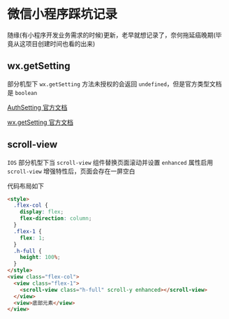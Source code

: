 # 微信小程序踩坑记录

随缘(有小程序开发业务需求的时候)更新，老早就想记录了，奈何拖延癌晚期(毕竟从这项目创建时间也看的出来)

## wx.getSetting

部分机型下 `wx.getSetting` 方法未授权的会返回 `undefined`，但是官方类型文档是 `boolean`

[AuthSetting 官方文档](https://developers.weixin.qq.com/miniprogram/dev/api/open-api/setting/AuthSetting.html)

[wx.getSetting 官方文档](https://developers.weixin.qq.com/miniprogram/dev/api/open-api/setting/wx.getSetting.html)

## scroll-view

`IOS` 部分机型下当 `scroll-view` 组件替换页面滚动并设置 `enhanced` 属性启用 `scroll-view` 增强特性后，页面会存在一屏空白

代码布局如下

```html
<style>
  .flex-col {
    display: flex;
    flex-direction: column;
  }
  .flex-1 {
    flex: 1;
  }
  .h-full {
    height: 100%;
  }
</style>
<view class="flex-col">
  <view class="flex-1">
    <scroll-view class="h-full" scroll-y enhanced></scroll-view>
  </view>
  <view>底部元素</view>
</view>
```
